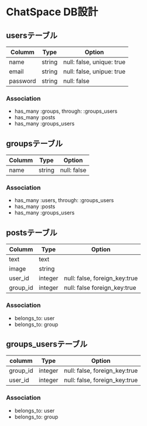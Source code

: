 # ChatSpace DB設計

## usersテーブル
|Columm|Type|Option|
|------|----|------|
|name|string|null: false, unique: true|
|email|string|null: false, unipue: true|
|password|string|null: false|
### Association
- has_many :groups, through: :groups_users
- has_many :posts
- has_many :groups_users

## groupsテーブル
|Columm|Type|Option|
|------|----|------|
|name|string|null: false|
### Association
- has_many :users, through: :groups_users
- has_many :posts
- has_many :groups_users

## postsテーブル
|Columm|Type|Option|
|------|----|------|
|text|text||
|image|string||
|user_id|integer|null: false, foreign_key:true|
|group_id|integer|null: false foreign_key:true|
### Association
- belongs_to: user
- belongs_to: group

## groups_usersテーブル
|columm|Type|Option|
|------|----|------|
|group_id|integer|null: false, foreign_key:true|
|user_id|integer|null: false, foreign_key:true|
### Association
- belongs_to: user 
- belongs_to: group